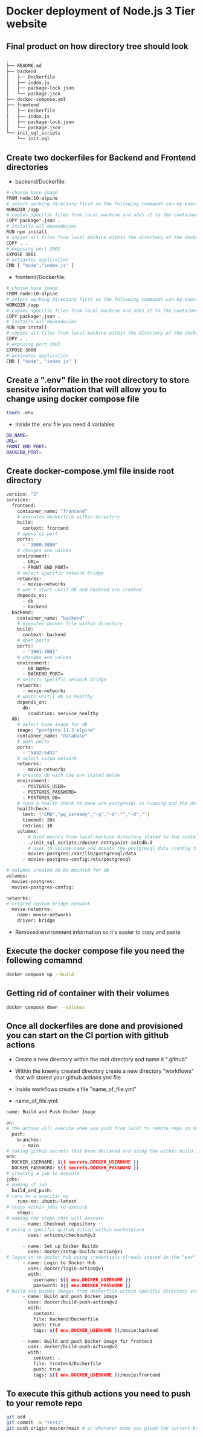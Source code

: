 # Docker deployment of Node.js 3 Tier website
## Final product on how directory tree should look 
```bash
.
├── README.md
├── backend
│   ├── Dockerfile
│   ├── index.js
│   ├── package-lock.json
│   └── package.json
├── docker-compose.yml
├── frontend
│   ├── Dockerfile
│   ├── index.js
│   ├── package-lock.json
│   └── package.json
└── init_sql_scripts
    └── init.sql
```
## Create two dockerfiles for Backend and Frontend directories
- backend/Dockerfile:
```bash
# choose base image 
FROM node:10-alpine
# select working directory first so the following commands can my executed in the right directory
WORKDIR /app
# copies specific files from local machine and adds it to the container
COPY package*.json .
# installs all dependecies
RUN npm install 
# copies all files from local machine within the directory of the dockerfile and places it within container
COPY . .
# exposing port 3001
EXPOSE 3001
# actiavtes application 
CMD [ "node","index.js" ] 
```
- frontend/Dockerfile:
```bash
# choose base image 
FROM node:10-alpine
# select working directory first so the following commands can my executed in the right directory
WORKDIR /app
# copies specific files from local machine and adds it to the container
COPY package*.json .
# installs all dependecies
RUN npm install
# copies all files from local machine within the directory of the dockerfile and places it within container
COPY . .
# exposing port 3001
EXPOSE 3000
# activates application 
CMD [ "node", "index.js" ]

```
## Create a ".env" file in the root directory to store sensitve information that will allow you to change using docker compose file
```bash
touch .env
```
- Inside the .env file you need 4 variables
```bash
DB_NAME=
URL=
FRONT_END_PORT=
BACKEND_PORT=
```

## Create docker-compose.yml file inside root directory
```bash
version: "3"
services:
  frontend:
    container_name: "frontend"
    # executes dockerfile within directory 
    build:
      context: frontend
    # opens up port 
    ports:
      - "3000:3000"
    # changes env values
    environment:
      - URL=
      - FRONT_END_PORT=
    # select specific network bridge
    networks:
      - movie-networks
    # won't start until db and backend are created
    depends_on:
      - db
      - backend
  backend:
    container_name: "backend"
    # executes docker file within directory
    build:
      context: backend
    # open ports
    ports:
      - "3001:3001"
    # changes env values
    environment:
      - DB_NAME=
      - BACKEND_PORT=
    # selects specific network bridge
    networks:
      - movie-networks
    # waits unitil db is healthy
    depends_on:
      db:
        condition: service_healthy
  db:
    # select base image for db
    image: "postgres:11.2-alpine"
    container_name: "database"
    # open ports
    ports:
      - "5432:5432"
    # select cutom network
    networks:
      - movie-networks
    # creates db with the env stated below
    environment:
      - POSTGRES_USER=
      - POSTGRES_PASSWORD=
      - POSTGRES_DB=
    # runs a health check to make ure postgresql is running and the database is created and user
    healthcheck:
      test: ["CMD","pg_isready","-q","-d","","-U",""]
      timeout: 20s
      retries: 10
    volumes:
        # bind mounts from local machine directory stated to the container and executes the script 
      - ./init_sql_scripts:/docker-entrypoint-initdb.d 
        # uses th volume name and mounts the postgresql data /config to ensure data persistancy
      - movies-postgres:/var/lib/postgresql/data
      - movies-postgres-config:/etc/postgresql

# volumes created do be mounted for db 
volumes:
  movies-postgres:
  movies-postgres-config:

networks:
# created custom bridge network 
  movie-networks:
    name: movie-networks
    driver: bridge
```
- Removed environment information so it's easier to copy and paste 

##  Execute the docker compose file you need the following comamnd
```bash
docker compose up --build
```
## Getting rid of container with their volumes
```bash
docker compose down --volumes
```
## Once all dockerfiles are done and provisioned you can start on the CI portion with github actions 

- Create a new directory within the root directory and name it ".github"

- Within the knewly created directory create a new directory "workflows" that will stored your github actions yml file

- Inside workflows create a file "name_of_file.yml"
- name_of_file.yml:
```bash
name: Build and Push Docker Image

on:
# the action will execute when you push from local to remote repo on main branch
  push:
    branches:
      - main
# taking github secrets that been declared and using the within build in method "env"
env:
  DOCKER_USERNAME: ${{ secrets.DOCKER_USERNAME }}
  DOCKER_PASSWORD: ${{ secrets.DOCKER_PASSWORD }}
# creating a job to execute
jobs:
# naming of job
  build_and_push:
# runs on a specific op
    runs-on: ubuntu-latest
# steps within jobs to execute 
    steps:
# naming the steps that will execute
      - name: Checkout repository
# using a specific github action within marketplace
        uses: actions/checkout@v2

      - name: Set up Docker Buildx
        uses: docker/setup-buildx-action@v1
# login in to docker hub using credentials already stated in the "env" method
      - name: Login to Docker Hub
        uses: docker/login-action@v1
        with:
          username: ${{ env.DOCKER_USERNAME }}
          password: ${{ env.DOCKER_PASSWORD }}
# build and pushes images from dockerfile within specific directory stated and populates inside docker hub account
      - name: Build and push Docker image
        uses: docker/build-push-action@v2
        with:
          context: .
          file: backend/Dockerfile
          push: true
          tags: ${{ env.DOCKER_USERNAME }}/movie:backend

      - name: Build and push Docker image for frontend
        uses: docker/build-push-action@v2
        with:
          context: .
          file: frontend/Dockerfile
          push: true
          tags: ${{ env.DOCKER_USERNAME }}/movie:frontend
```
## To execute this github actions you need to push to your remote repo
```bash
git add .
git commit -m "test1"
git push origin master/main # or whatever name you gived the current branch
```
